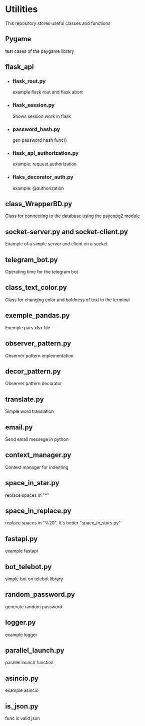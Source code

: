 # Utilities
This repository stores useful classes and functions

## Pygame
test cases of the paygame library

## flask_api
* ### flask_rout.py
    example flask rout and flask abort
* ### flask_session.py
    Shows session work in flask
* ### password_hash.py
    gen password hash func()
* ### flask_api_authorization.py
    example: request.authorization
* ### flaks_decorator_auth.py
    example: @authorization

## class_WrapperBD.py 
Class for connecting to the database using the psycopg2 module

## socket-server.py and socket-client.py
Example of a simple server and client on a socket

## telegram_bot.py
Operating time for the telegram bot

## class_text_color.py
Сlass for changing color and boldness of text in the terminal 


## exemple_pandas.py
Exemple pars xlsx file

## observer_pattern.py
Observer pattern implementation

## decor_pattern.py
Observer pattern decorator

## translate.py
Simple word translation

## email.py
Send email messege in python

## context_manager.py
Context manager for indenting

## space_in_star.py
replace spaces in "*"

## space_in_replace.py
replace spaces in "%20".
It's better "space_in_stars.py"

## fastapi.py
example fastapi

## bot_telebot.py
simple bot on telebot library

## random_password.py
generate random password

## logger.py
example logger

## parallel_launch.py
parallel launch function 

## asincio.py
example asincio

## is_json.py
func is valid json
